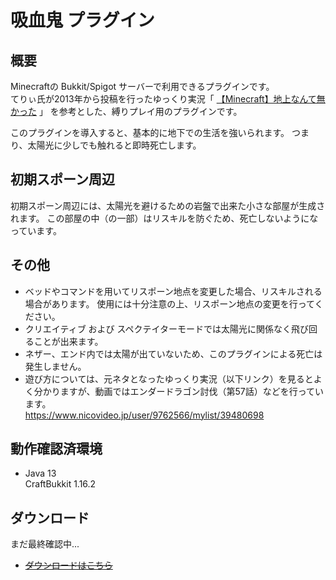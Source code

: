 # 吸血鬼 プラグイン
## 概要
Minecraftの Bukkit/Spigot サーバーで利用できるプラグインです。  
てりぃ氏が2013年から投稿を行ったゆっくり実況「 [【Minecraft】地上なんて無かった](https://www.nicovideo.jp/user/9762566/mylist/39480698) 」
を参考とした、縛りプレイ用のプラグインです。

このプラグインを導入すると、基本的に地下での生活を強いられます。
つまり、太陽光に少しでも触れると即時死亡します。

## 初期スポーン周辺
初期スポーン周辺には、太陽光を避けるための岩盤で出来た小さな部屋が生成されます。
この部屋の中（の一部）はリスキルを防ぐため、死亡しないようになっています。

## その他
- ベッドやコマンドを用いてリスポーン地点を変更した場合、リスキルされる場合があります。
使用には十分注意の上、リスポーン地点の変更を行ってください。
- クリエイティブ および スペクテイターモードでは太陽光に関係なく飛び回ることが出来ます。
- ネザー、エンド内では太陽が出ていないため、このプラグインによる死亡は発生しません。
- 遊び方については、元ネタとなったゆっくり実況（以下リンク）を見るとよく分かりますが、動画ではエンダードラゴン討伐（第57話）などを行っています。  
https://www.nicovideo.jp/user/9762566/mylist/39480698

## 動作確認済環境
- Java 13  
CraftBukkit 1.16.2

## ダウンロード
まだ最終確認中...
- [ ~~ダウンロードはこちら~~ ](https://github.com/kasumi-29/Only_Underground/releases/tag/v2.0.0)